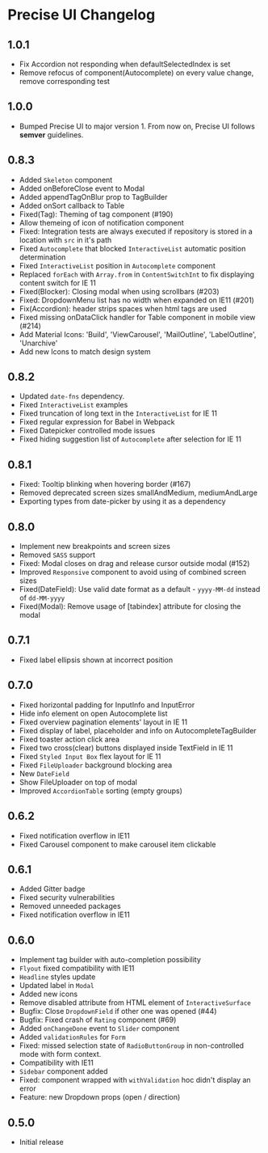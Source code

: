 # Precise UI Changelog

## 1.0.1

- Fix Accordion not responding when defaultSelectedIndex is set
- Remove refocus of component(Autocomplete) on every value change, remove corresponding test


## 1.0.0

- Bumped Precise UI to major version 1. From now on, Precise UI follows **semver** guidelines.

## 0.8.3

- Added `Skeleton` component
- Added onBeforeClose event to Modal
- Added appendTagOnBlur prop to TagBuilder
- Added onSort callback to Table
- Fixed(Tag): Theming of tag component (#190)
- Allow themeing of icon of notification component
- Fixed: Integration tests are always executed if repository is stored in a location with `src` in it's path
- Fixed `Autocomplete` that blocked `InteractiveList` automatic position determination
- Fixed `InteractiveList` position in `Autocomplete` component
- Replaced `forEach` with `Array.from` in `ContentSwitchInt` to fix displaying content switch for IE 11
- Fixed(Blocker): Closing modal when using scrollbars (#203)
- Fixed: DropdownMenu list has no width when expanded on IE11 (#201)
- Fix(Accordion): header strips spaces when html tags are used
- Fixed missing onDataClick handler for Table component in mobile view (#214)
- Add Material Icons: 'Build', 'ViewCarousel', 'MailOutline', 'LabelOutline', 'Unarchive'
- Add new Icons to match design system

## 0.8.2

- Updated `date-fns` dependency.
- Fixed `InteractiveList` examples
- Fixed truncation of long text in the `InteractiveList` for IE 11
- Fixed regular expression for Babel in Webpack
- Fixed Datepicker controlled mode issues
- Fixed hiding suggestion list of `Autocomplete` after selection for IE 11

## 0.8.1

- Fixed: Tooltip blinking when hovering border (#167)
- Removed deprecated screen sizes smallAndMedium, mediumAndLarge
- Exporting types from date-picker by using it as a dependency

## 0.8.0

- Implement new breakpoints and screen sizes
- Removed `SASS` support
- Fixed: Modal closes on drag and release cursor outside modal (#152)
- Improved `Responsive` component to avoid using of combined screen sizes
- Fixed(DateField): Use valid date format as a default  - `yyyy-MM-dd` instead of `dd-MM-yyyy`
- Fixed(Modal): Remove usage of [tabindex] attribute for closing the modal

## 0.7.1

- Fixed label ellipsis shown at incorrect position

## 0.7.0

- Fixed horizontal padding for InputInfo and InputError
- Hide info element on open Autocomplete list
- Fixed overview pagination elements' layout in IE 11
- Fixed display of label, placeholder and info on AutocompleteTagBuilder
- Fixed toaster action click area
- Fixed two cross(clear) buttons displayed inside TextField in IE 11
- Fixed `Styled Input Box` flex layout for IE 11
- Fixed `FileUploader` background blocking area
- New `DateField`
- Show FileUploader on top of modal
- Improved `AccordionTable` sorting (empty groups)

## 0.6.2

- Fixed notification overflow in IE11
- Fixed Carousel component to make carousel item clickable

## 0.6.1

- Added Gitter badge
- Fixed security vulnerabilities
- Removed unneeded packages
- Fixed notification overflow in IE11

## 0.6.0

- Implement tag builder with auto-completion possibility
- `Flyout` fixed compatibility with IE11
- `Headline` styles update
- Updated label in `Modal`
- Added new icons
- Remove disabled attribute from HTML element of `InteractiveSurface`
- Bugfix: Close `DropdownField` if other one was opened (#44)
- Bugfix: Fixed crash of `Rating` component (#69)
- Added `onChangeDone` event to `Slider` component
- Added `validationRules` for `Form`
- Fixed: missed selection state of `RadioButtonGroup` in non-controlled mode with form context.
- Compatibility with IE11
- `Sidebar` component added
- Fixed: component wrapped with `withValidation` hoc didn't display an error
- Feature: new Dropdown props (open / direction)

## 0.5.0

- Initial release

